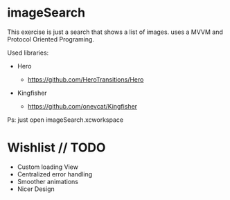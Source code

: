 # imageSearch
This exercise is just a search that shows a list of images. uses a MVVM and Protocol Oriented Programing.

Used libraries:
* Hero
    *  https://github.com/HeroTransitions/Hero

* Kingfisher
    * https://github.com/onevcat/Kingfisher


Ps: just open imageSearch.xcworkspace

# Wishlist // TODO
* Custom loading View
* Centralized error handling
* Smoother animations
* Nicer Design